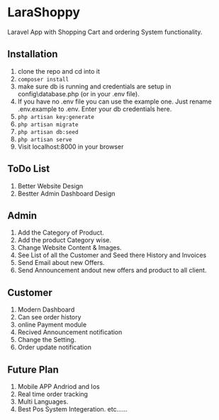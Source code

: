 # LaraShoppy

Laravel App with Shopping Cart and ordering System functionality.

## Installation

1. clone the repo and cd into it
1. `composer install`
1. make sure db is running and credentials are setup in config\database.php (or in your .env file).
1. If you have no .env file you can use the example one. Just rename .env.example to .env. Enter your db credentials here.
1. `php artisan key:generate`
1. `php artisan migrate`
1. `php artisan db:seed`
1. `php artisan serve`
1. Visit localhost:8000 in your browser

## ToDo List


1. Better Website Design
1. Bestter Admin Dashboard Design

## Admin
1. Add the Category of Product.
1. Add the product Category wise.
1. Change Website Content & Images.
1. See List of all the Customer and Seed there History and Invoices
1. Send Email about new Offers.
1. Send Announcement andout new offers and product to all client.


## Customer

1. Modern Dashboard
1. Can see order history
1. online Payment module
1. Recived Announcement notification
1. Change the Setting.
1. Order update notification


## Future Plan
1. Mobile APP Andriod and Ios
1. Real time order tracking
1. Multi Languages.
1. Best Pos System Integeration. etc......


